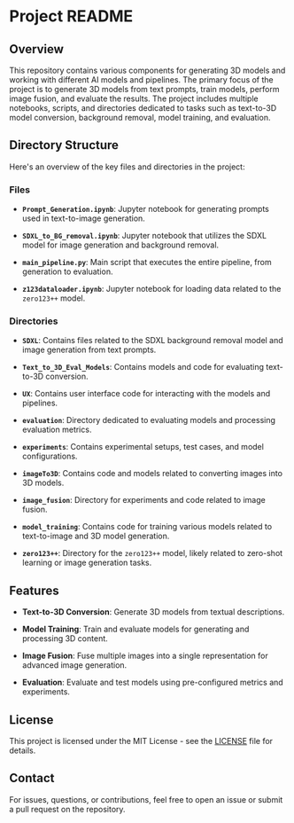 # Project README

## Overview

This repository contains various components for generating 3D models and working with different AI models and pipelines. The primary focus of the project is to generate 3D models from text prompts, train models, perform image fusion, and evaluate the results. The project includes multiple notebooks, scripts, and directories dedicated to tasks such as text-to-3D model conversion, background removal, model training, and evaluation.

## Directory Structure

Here's an overview of the key files and directories in the project:

### Files

- **`Prompt_Generation.ipynb`**: Jupyter notebook for generating prompts used in text-to-image generation.

- **`SDXL_to_BG_removal.ipynb`**: Jupyter notebook that utilizes the SDXL model for image generation and background removal.
- **`main_pipeline.py`**: Main script that executes the entire pipeline, from generation to evaluation.

- **`z123dataloader.ipynb`**: Jupyter notebook for loading data related to the `zero123++` model.

### Directories

- **`SDXL`**: Contains files related to the SDXL background removal model and image generation from text prompts.

- **`Text_to_3D_Eval_Models`**: Contains models and code for evaluating text-to-3D conversion.

- **`UX`**: Contains user interface code for interacting with the models and pipelines.

- **`evaluation`**: Directory dedicated to evaluating models and processing evaluation metrics.

- **`experiments`**: Contains experimental setups, test cases, and model configurations.

- **`imageTo3D`**: Contains code and models related to converting images into 3D models.

- **`image_fusion`**: Directory for experiments and code related to image fusion.

- **`model_training`**: Contains code for training various models related to text-to-image and 3D model generation.

- **`zero123++`**: Directory for the `zero123++` model, likely related to zero-shot learning or image generation tasks.

## Features

- **Text-to-3D Conversion**: Generate 3D models from textual descriptions.

- **Model Training**: Train and evaluate models for generating and processing 3D content.

- **Image Fusion**: Fuse multiple images into a single representation for advanced image generation.

- **Evaluation**: Evaluate and test models using pre-configured metrics and experiments.

## License

This project is licensed under the MIT License - see the [LICENSE](LICENSE) file for details.

## Contact

For issues, questions, or contributions, feel free to open an issue or submit a pull request on the repository.
